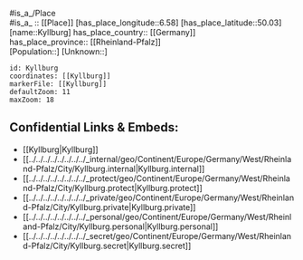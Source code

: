 ﻿---
location: [50.03,6.58] 
mapzoom: [7,12] 
mapmarker: city 
type: City
tags:
- geo/City


SpocWebEntityId: 31723
isDeleted: false
confidential: public

---
#is_a_/Place  
#is_a_ :: [[Place]] 
[has_place_longitude::6.58] 
[has_place_latitude::50.03] 
[name::Kyllburg] 
has_place_country:: [[Germany]]  
has_place_province:: [[Rheinland-Pfalz]]  
[Population::] 
[Unknown::] 


```leaflet
id: Kyllburg
coordinates: [[Kyllburg]] 
markerFile: [[Kyllburg]] 
defaultZoom: 11 
maxZoom: 18
```


## Confidential Links & Embeds: 
- [[Kyllburg|Kyllburg]]  
- [[../../../../../../../../_internal/geo/Continent/Europe/Germany/West/Rheinland-Pfalz/City/Kyllburg.internal|Kyllburg.internal]] 
- [[../../../../../../../../_protect/geo/Continent/Europe/Germany/West/Rheinland-Pfalz/City/Kyllburg.protect|Kyllburg.protect]] 
- [[../../../../../../../../_private/geo/Continent/Europe/Germany/West/Rheinland-Pfalz/City/Kyllburg.private|Kyllburg.private]] 
- [[../../../../../../../../_personal/geo/Continent/Europe/Germany/West/Rheinland-Pfalz/City/Kyllburg.personal|Kyllburg.personal]] 
- [[../../../../../../../../_secret/geo/Continent/Europe/Germany/West/Rheinland-Pfalz/City/Kyllburg.secret|Kyllburg.secret]] 
